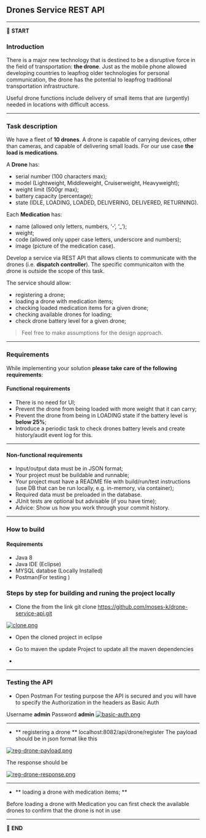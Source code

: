 
## Drones Service REST API


---

:scroll: **START**


### Introduction

There is a major new technology that is destined to be a disruptive force in the field of transportation: **the drone**. Just as the mobile phone allowed developing countries to leapfrog older technologies for personal communication, the drone has the potential to leapfrog traditional transportation infrastructure.

Useful drone functions include delivery of small items that are (urgently) needed in locations with difficult access.

---

### Task description

We have a fleet of **10 drones**. A drone is capable of carrying devices, other than cameras, and capable of delivering small loads. For our use case **the load is medications**.

A **Drone** has:
- serial number (100 characters max);
- model (Lightweight, Middleweight, Cruiserweight, Heavyweight);
- weight limit (500gr max);
- battery capacity (percentage);
- state (IDLE, LOADING, LOADED, DELIVERING, DELIVERED, RETURNING).

Each **Medication** has: 
- name (allowed only letters, numbers, ‘-‘, ‘_’);
- weight;
- code (allowed only upper case letters, underscore and numbers);
- image (picture of the medication case).

Develop a service via REST API that allows clients to communicate with the drones (i.e. **dispatch controller**). The specific communicaiton with the drone is outside the scope of this task. 

The service should allow:
- registering a drone;
- loading a drone with medication items;
- checking loaded medication items for a given drone; 
- checking available drones for loading;
- check drone battery level for a given drone;

> Feel free to make assumptions for the design approach. 

---

### Requirements

While implementing your solution **please take care of the following requirements**: 

#### Functional requirements

- There is no need for UI;
- Prevent the drone from being loaded with more weight that it can carry;
- Prevent the drone from being in LOADING state if the battery level is **below 25%**;
- Introduce a periodic task to check drones battery levels and create history/audit event log for this.

---

#### Non-functional requirements

- Input/output data must be in JSON format;
- Your project must be buildable and runnable;
- Your project must have a README file with build/run/test instructions (use DB that can be run locally, e.g. in-memory, via container);
- Required data must be preloaded in the database.
- JUnit tests are optional but advisable (if you have time);
- Advice: Show us how you work through your commit history.

---
### How to build

#### Requirements

- Java 8
- Java IDE (Eclipse)
- MYSQL databse (Locally Installed)
- Postman(For testing ) 

### Steps by step for building and runing the project locally

- Clone the from the link git clone https://github.com/moses-k/drone-service-api.git

[![clone.png](https://i.postimg.cc/WbVX1KTf/clone.png)](https://postimg.cc/G9MkMXBk)

- Open the cloned project in eclipse

- Go to maven the update Project to update all the maven dependencies

- 




---

### Testing the API
- Open Postman
For testing purpose the API is secured and you will have to specify the Authorization in the headers as Basic Auth

Username **admin**
Password **admin**
[![basic-auth.png](https://i.postimg.cc/XYd73QcL/basic-auth.png)](https://postimg.cc/RWCzL1YJ)

----
- ** registering a drone ** localhost:8082/api/drone/register
The payload should be in json format like this

[![reg-drone-payload.png](https://i.postimg.cc/SNVH98Q4/reg-drone-payload.png)](https://postimg.cc/RN6P5Wnp)

The response should be 

[![reg-drone-response.png](https://i.postimg.cc/G20fRxKF/reg-drone-response.png)](https://postimg.cc/bGTgHbKr)

---
- ** loading a drone with medication items; ** 

Before loading a drone with Medication you can first check the available drones to confirm that the drone is not in use


----

:scroll: **END** 


